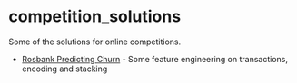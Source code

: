 # competition_solutions

Some of the solutions for online competitions. </br>
- [Rosbank Predicting Churn](https://boosters.pro/champ_15) - Some feature engineering on transactions, encoding and stacking

